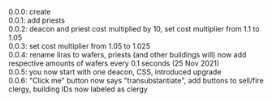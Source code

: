 0.0.0: create
<br>
0.0.1: add priests
<br>
0.0.2: deacon and priest cost multiplied by 10, set cost multiplier from 1.1 to 1.05
<br>
0.0.3: set cost multiplier from 1.05 to 1.025
<br>
0.0.4: rename liras to wafers, priests (and other buildings will) now add respective amounts of wafers every 0.1 seconds (25 Nov 2021)
<br>
0.0.5: you now start with one deacon, CSS, introduced upgrade
<br>
0.0.6: "Click me" button now says "transubstantiate", add buttons to sell/fire clergy, building IDs now labeled as clergy
